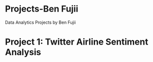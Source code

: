 # Projects-Ben Fujii
Data Analytics Projects by Ben Fujii

# Project 1: Twitter Airline Sentiment Analysis
